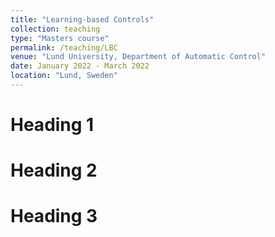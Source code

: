 ```yaml
---
title: "Learning-based Controls"
collection: teaching
type: "Masters course"
permalink: /teaching/LBC
venue: "Lund University, Department of Automatic Control"
date: January 2022 - March 2022
location: "Lund, Sweden"
---
```


Heading 1
======

Heading 2
======

Heading 3
======
